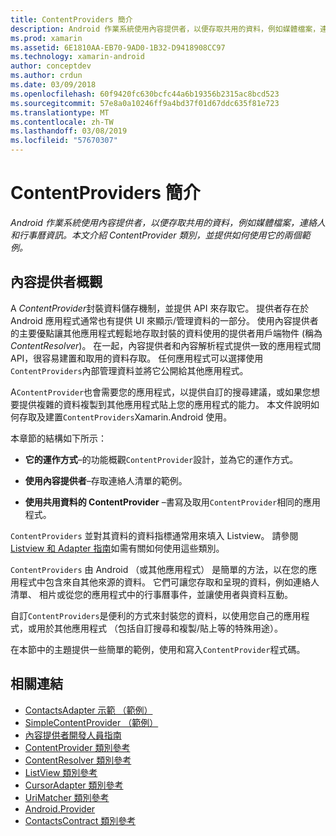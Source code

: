 ```yaml
---
title: ContentProviders 簡介
description: Android 作業系統使用內容提供者，以便存取共用的資料，例如媒體檔案，連絡人和行事曆資訊。 本文介紹 ContentProvider 類別，並提供如何使用它的兩個範例。
ms.prod: xamarin
ms.assetid: 6E1810AA-EB70-9AD0-1B32-D9418908CC97
ms.technology: xamarin-android
author: conceptdev
ms.author: crdun
ms.date: 03/09/2018
ms.openlocfilehash: 60f9420fc630bcfc44a6b19356b2315ac8bcd523
ms.sourcegitcommit: 57e8a0a10246ff9a4bd37f01d67ddc635f81e723
ms.translationtype: MT
ms.contentlocale: zh-TW
ms.lasthandoff: 03/08/2019
ms.locfileid: "57670307"
---
```

# <a name="intro-to-contentproviders"></a>ContentProviders 簡介

_Android 作業系統使用內容提供者，以便存取共用的資料，例如媒體檔案，連絡人和行事曆資訊。本文介紹 ContentProvider 類別，並提供如何使用它的兩個範例。_


## <a name="content-providers-overview"></a>內容提供者概觀

A *ContentProvider*封裝資料儲存機制，並提供 API 來存取它。 提供者存在於 Android 應用程式通常也有提供 UI 來顯示/管理資料的一部分。 使用內容提供者的主要優點讓其他應用程式輕鬆地存取封裝的資料使用的提供者用戶端物件 (稱為*ContentResolver*)。 在一起，內容提供者和內容解析程式提供一致的應用程式間 API，很容易建置和取用的資料存取。 任何應用程式可以選擇使用`ContentProviders`內部管理資料並將它公開給其他應用程式。

A`ContentProvider`也會需要您的應用程式，以提供自訂的搜尋建議，或如果您想要提供複雜的資料複製到其他應用程式貼上您的應用程式的能力。 本文件說明如何存取及建置`ContentProviders`Xamarin.Android 使用。

本章節的結構如下所示：

- **它的運作方式**&ndash;的功能概觀`ContentProvider`設計，並為它的運作方式。

- **使用內容提供者**&ndash;存取連絡人清單的範例。

- **使用共用資料的 ContentProvider** &ndash;書寫及取用`ContentProvider`相同的應用程式。

`ContentProviders` 並對其資料的資料指標通常用來填入 Listview。 請參閱[Listview 和 Adapter 指南](~/android/user-interface/layouts/list-view/index.md)如需有關如何使用這些類別。

`ContentProviders` 由 Android （或其他應用程式） 是簡單的方法，以在您的應用程式中包含來自其他來源的資料。 它們可讓您存取和呈現的資料，例如連絡人清單、 相片或從您的應用程式中的行事曆事件，並讓使用者與資料互動。

自訂`ContentProviders`是便利的方式來封裝您的資料，以使用您自己的應用程式，或用於其他應用程式 （包括自訂搜尋和複製/貼上等的特殊用途）。

在本節中的主題提供一些簡單的範例，使用和寫入`ContentProvider`程式碼。



## <a name="related-links"></a>相關連結

- [ContactsAdapter 示範 （範例）](https://developer.xamarin.com/samples/monodroid/PlatformFeatures/ContactsAdapterDemo/)
- [SimpleContentProvider （範例）](https://developer.xamarin.com/samples/monodroid/PlatformFeatures/SimpleContentProvider)
- [內容提供者開發人員指南](https://developer.android.com/guide/topics/providers/content-providers.html)
- [ContentProvider 類別參考](https://developer.xamarin.com/api/type/Android.Content.ContentProvider/)
- [ContentResolver 類別參考](https://developer.xamarin.com/api/type/Android.Content.ContentResolver/)
- [ListView 類別參考](https://developer.xamarin.com/api/type/Android.Widget.ListView/)
- [CursorAdapter 類別參考](https://developer.xamarin.com/api/type/Android.Widget.CursorAdapter/)
- [UriMatcher 類別參考](https://developer.xamarin.com/api/type/Android.Content.UriMatcher/)
- [Android.Provider](https://developer.xamarin.com/api/namespace/Android.Provider/)
- [ContactsContract 類別參考](https://developer.xamarin.com/api/type/Android.Provider.ContactsContract/)
